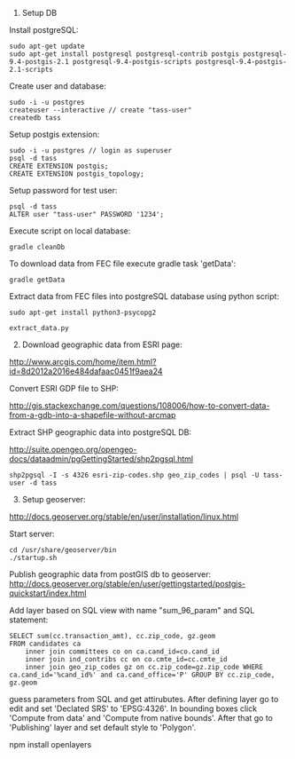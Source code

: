 1. Setup DB

Install postgreSQL:
```
sudo apt-get update
sudo apt-get install postgresql postgresql-contrib postgis postgresql-9.4-postgis-2.1 postgresql-9.4-postgis-scripts postgresql-9.4-postgis-2.1-scripts
```

Create user and database:
```
sudo -i -u postgres
createuser --interactive // create "tass-user"
createdb tass
```

Setup postgis extension:
```
sudo -i -u postgres // login as superuser
psql -d tass
CREATE EXTENSION postgis;
CREATE EXTENSION postgis_topology;
```

Setup password for test user:
```
psql -d tass
ALTER user "tass-user" PASSWORD '1234';
```

Execute script on local database:
```
gradle cleanDb
```

To download data from FEC file execute gradle task 'getData':

```
gradle getData
```

Extract data from FEC files into postgreSQL database using python script:
```
sudo apt-get install python3-psycopg2
```
```
extract_data.py
```

2. Download geographic data from ESRI page:

http://www.arcgis.com/home/item.html?id=8d2012a2016e484dafaac0451f9aea24

Convert ESRI GDP file to SHP:

http://gis.stackexchange.com/questions/108006/how-to-convert-data-from-a-gdb-into-a-shapefile-without-arcmap

Extract SHP geographic data into postgreSQL DB:

http://suite.opengeo.org/opengeo-docs/dataadmin/pgGettingStarted/shp2pgsql.html
```
shp2pgsql -I -s 4326 esri-zip-codes.shp geo_zip_codes | psql -U tass-user -d tass
```

3. Setup geoserver:

http://docs.geoserver.org/stable/en/user/installation/linux.html

Start server:
```
cd /usr/share/geoserver/bin
./startup.sh
```

Publish geographic data from postGIS db to geoserver:
http://docs.geoserver.org/stable/en/user/gettingstarted/postgis-quickstart/index.html

Add layer based on SQL view with name "sum_96_param" and SQL statement:
```
SELECT sum(cc.transaction_amt), cc.zip_code, gz.geom
FROM candidates ca
	inner join committees co on ca.cand_id=co.cand_id
	inner join ind_contribs cc on co.cmte_id=cc.cmte_id
	inner join geo_zip_codes gz on cc.zip_code=gz.zip_code WHERE ca.cand_id='%cand_id%' and ca.cand_office='P' GROUP BY cc.zip_code, gz.geom
```
guess parameters from SQL and get attirubutes.
After defining layer go to edit and set 'Declated SRS' to 'EPSG:4326'. In bounding boxes click 'Compute from data' and 'Compute from native bounds'. After that go to 'Publishing' layer and set default style to 'Polygon'.

npm install openlayers
